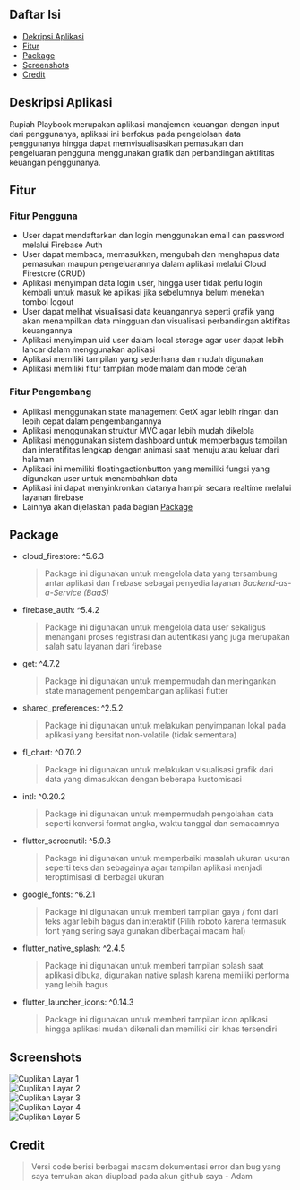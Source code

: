 ## Daftar Isi

- [Dekripsi Aplikasi](#deskripsi-aplikasi)
- [Fitur](#fitur)
- [Package](#package)
- [Screenshots](#screenshots)
- [Credit](#credit)

## Deskripsi Aplikasi

Rupiah Playbook merupakan aplikasi manajemen keuangan dengan input dari penggunanya, aplikasi ini berfokus pada pengelolaan data penggunanya hingga dapat memvisualisasikan pemasukan dan pengeluaran pengguna menggunakan grafik dan perbandingan aktifitas keuangan penggunanya.

## Fitur

### Fitur Pengguna

- User dapat mendaftarkan dan login menggunakan email dan password melalui Firebase Auth
- User dapat membaca, memasukkan, mengubah dan menghapus data pemasukan maupun pengeluarannya dalam aplikasi melalui Cloud Firestore (CRUD)
- Aplikasi menyimpan data login user, hingga user tidak perlu login kembali untuk masuk ke aplikasi jika sebelumnya belum menekan tombol logout
- User dapat melihat visualisasi data keuangannya seperti grafik yang akan menampilkan data mingguan dan visualisasi perbandingan aktifitas keuangannya
- Aplikasi menyimpan uid user dalam local storage agar user dapat lebih lancar dalam menggunakan aplikasi
- Aplikasi memiliki tampilan yang sederhana dan mudah digunakan
- Aplikasi memiliki fitur tampilan mode malam dan mode cerah

### Fitur Pengembang

- Aplikasi menggunakan state management GetX agar lebih ringan dan lebih cepat dalam pengembangannya
- Aplikasi menggunakan struktur MVC agar lebih mudah dikelola
- Aplikasi menggunakan sistem dashboard untuk memperbagus tampilan dan interatifitas lengkap dengan animasi saat menuju atau keluar dari halaman
- Aplikasi ini memiliki floatingactionbutton yang memiliki fungsi yang digunakan user untuk menambahkan data
- Aplikasi ini dapat menyinkronkan datanya hampir secara realtime melalui layanan firebase
- Lainnya akan dijelaskan pada bagian [Package](#deskripsi-aplikasi)

## Package

- cloud_firestore: ^5.6.3
  > Package ini digunakan untuk mengelola data yang tersambung antar aplikasi dan firebase sebagai penyedia layanan _Backend-as-a-Service (BaaS)_
- firebase_auth: ^5.4.2
  > Package ini digunakan untuk mengelola data user sekaligus menangani proses registrasi dan autentikasi yang juga merupakan salah satu layanan dari firebase
- get: ^4.7.2
  > Package ini digunakan untuk mempermudah dan meringankan state management pengembangan aplikasi flutter
- shared_preferences: ^2.5.2
  > Package ini digunakan untuk melakukan penyimpanan lokal pada aplikasi yang bersifat non-volatile (tidak sementara)
- fl_chart: ^0.70.2
  > Package ini digunakan untuk melakukan visualisasi grafik dari data yang dimasukkan dengan beberapa kustomisasi
- intl: ^0.20.2
  > Package ini digunakan untuk mempermudah pengolahan data seperti konversi format angka, waktu tanggal dan semacamnya
- flutter_screenutil: ^5.9.3
  > Package ini digunakan untuk memperbaiki masalah ukuran ukuran seperti teks dan sebagainya agar tampilan aplikasi menjadi teroptimisasi di berbagai ukuran
- google_fonts: ^6.2.1
  > Package ini digunakan untuk memberi tampilan gaya / font dari teks agar lebih bagus dan interaktif (Pilih roboto karena termasuk font yang sering saya gunakan diberbagai macam hal)
- flutter_native_splash: ^2.4.5
  > Package ini digunakan untuk memberi tampilan splash saat aplikasi dibuka, digunakan native splash karena memiliki performa yang lebih bagus
- flutter_launcher_icons: ^0.14.3
  > Package ini digunakan untuk memberi tampilan icon aplikasi hingga aplikasi mudah dikenali dan memiliki ciri khas tersendiri

## Screenshots

![Cuplikan Layar 1](https://raw.githubusercontent.com/Mobile-Innovation-Laboratory/Flutter_AdamLutfiR_RupiahPlaybook/main/assets/screenshots/Cuplikan%20layar%202025-02-27%20225654.png)  
![Cuplikan Layar 2](https://raw.githubusercontent.com/Mobile-Innovation-Laboratory/Flutter_AdamLutfiR_RupiahPlaybook/main/assets/screenshots/Cuplikan%20layar%202025-02-27%20225706.png)  
![Cuplikan Layar 3](https://raw.githubusercontent.com/Mobile-Innovation-Laboratory/Flutter_AdamLutfiR_RupiahPlaybook/main/assets/screenshots/Cuplikan%20layar%202025-02-27%20225716.png)  
![Cuplikan Layar 4](https://raw.githubusercontent.com/Mobile-Innovation-Laboratory/Flutter_AdamLutfiR_RupiahPlaybook/main/assets/screenshots/Cuplikan%20layar%202025-02-27%20225728.png)  
![Cuplikan Layar 5](https://raw.githubusercontent.com/Mobile-Innovation-Laboratory/Flutter_AdamLutfiR_RupiahPlaybook/main/assets/screenshots/Cuplikan%20layar%202025-02-27%20232629.png)

## Credit

> Versi code berisi berbagai macam dokumentasi error dan bug yang saya temukan akan diupload pada akun github saya - Adam
